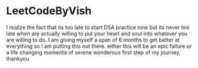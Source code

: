 # LeetCodeByVish


I realize the fact that its too late to start DSA practice now but its never too late when are actually willing to put your heart and soul into whatever you are willing to do. I am giving myself a span of 6 months to get better at everything so I am putting this out there. either this will be an epic failure or a life changing momenta of serene wonderous first step of my journey, thankyou 
